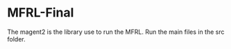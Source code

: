 # MFRL-Final

The magent2 is the library use to run the MFRL. Run the main files in the src folder.

